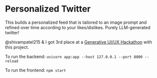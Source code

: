 # Personalized Twitter

This builds a personalized feed that is tailored to an image prompt and refined over time according to your likes/dislikes. Purely LLM-generated twitter!

@shivampatel215 & I got 3rd place at a [Generative UI/UX Hackathon](https://lu.ma/dge104k9) with this project.

To run the backend:
`uvicorn app:app --host 127.0.0.1 --port 8000 --reload`

To run the frontend:
`npm start`

